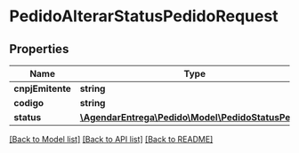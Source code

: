 # PedidoAlterarStatusPedidoRequest

## Properties
Name | Type | Description | Notes
------------ | ------------- | ------------- | -------------
**cnpjEmitente** | **string** |  | [optional] 
**codigo** | **string** |  | [optional] 
**status** | [**\AgendarEntrega\Pedido\Model\PedidoStatusPedido**](PedidoStatusPedido.md) |  | [optional] 

[[Back to Model list]](../README.md#documentation-for-models) [[Back to API list]](../README.md#documentation-for-api-endpoints) [[Back to README]](../README.md)


